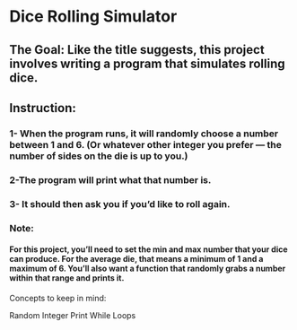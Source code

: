 # Dice Rolling Simulator

  ## The Goal: Like the title suggests, this project involves writing a program that simulates rolling dice. 
  
  
  ## Instruction: 
   
  ###    1- When the program runs, it will randomly choose a number between 1 and 6. (Or whatever other integer you prefer — the number of sides on the die is up to you.) 
 
  ###    2-The program will print what that number is. 
  
  ###    3- It should then ask you if you’d like to roll again. 
  
  ### Note:

####      For this project, you’ll need to set the min and max number that your dice can produce. For the average die, that means a minimum of 1 and a maximum of 6. You’ll also want a function that randomly grabs a number within that range and prints it.


Concepts to keep in mind:

Random
Integer
Print
While Loops